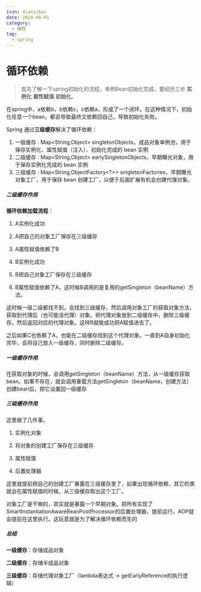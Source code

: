 ```yaml
---
icon: dianjikai
date: 2024-06-01
category:
  - 编程
tag:
  - spring
---
```


# 循环依赖

> 首先了解一下spring初始化的流程，单例Bean初始化完成，要经历三步 **实例化**  **属性赋值**   **初始化**。

<!-- more -->

在spring中，a依赖b，b依赖c，c依赖a，形成了一个闭环。在这种情况下，初始化任意一个bean，都会导致最终又依赖回自己，导致初始化失败。

Spring 通过**三级缓存**解决了循环依赖：

1. 一级缓存 : Map<String,Object> singletonObjects，成品对象单例池，用于保存实例化、属性赋值（注入）、初始化完成的 bean 实例
2. 二级缓存 : Map<String,Object> earlySingletonObjects，早期曝光对象，用于保存实例化完成的 bean 实例
3. 三级缓存 : Map<String,ObjectFactory<?>> singletonFactories，早期曝光对象工厂，用于保存 bean 创建工厂，以便于后面扩展有机会创建代理对象。

##### **二级缓存作用** 

**循环依赖加载流程**：

1. A实例化成功

2. A把自己的对象工厂保存在三级缓存

3. A属性赋值依赖了B

4. B实例化成功

5. B把自己对象工厂保存在三级缓存

6. B属性赋值依赖了A，这时候B调用的是复用的getSingleton（beanName）方法。

这时候一级二级都找不到。会找到三级缓存，然后调用对象工厂的获取对象方法，获取到代理后（也可能没代理）对象。把代理对象放到二级缓存中，删除三级缓存。然后返回对应的代理对象。这样B就能成功把A赋值进去了。

之后如果C也依赖了A，也能在二级缓存找到这个代理对象。一直到A自身初始化完毕，会将自己放入一级缓存，同时删除二级缓存。

##### **一级缓存作用**

  

在获取对象的时候，会调用getSingleton（beanName）方法，从一级缓存获取bean。如果不存在，就会调用重载方法getSingleton（beanName，创建方法）创建bean后，把它设置回一级缓存

##### **三级缓存作用**

这里做了几件事，

1. 实例化对象

2. 将对象的创建工厂保存在三级缓存

3. 属性赋值

4. 后置处理器

这里就提前把自己的创建工厂暴露在三级缓存里了，如果出现循环依赖，其它的类就会在属性赋值的时候，从三级缓存取出这个工厂。

对象工厂是干嘛的，其实就是暴露一个早期对象。把所有实现了SmartInstantiationAwareBeanPostProcessor的后置处理器，提前运行。AOP就会提前在这里执行。这玩意就是为了解决循环依赖而生的

##### 总结

**一级缓存**：存储成品对象

**二级缓存**：存储半成品对象

**三级缓存**：存储代理对象工厂（lambda表达式 -> getEarlyReference的执行逻辑）